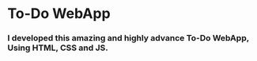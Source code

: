 <h1>To-Do WebApp</h1>
<h3>I developed this amazing and highly advance To-Do WebApp, Using HTML, CSS and JS.</h3>
